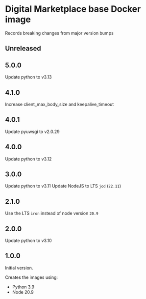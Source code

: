 # Digital Marketplace base Docker image

Records breaking changes from major version bumps

## Unreleased

## 5.0.0

Update python to v3.13

## 4.1.0

Increase client_max_body_size and keepalive_timeout

## 4.0.1

Update pyuwsgi to v2.0.29

## 4.0.0

Update python to v3.12

## 3.0.0

Update python to v3.11
Update NodeJS to LTS `jod` (`22.11`)

## 2.1.0

Use the LTS `iron` instead of node version `20.9`

## 2.0.0

Update python to v3.10

## 1.0.0

Initial version.

Creates the images using:
- Python 3.9
- Node 20.9
